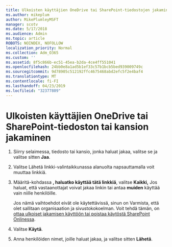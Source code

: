 ```yaml
---
title: Ulkoisten käyttäjien OneDrive tai SharePoint-tiedostojen jakaminen
ms.author: mikeplum
author: MikePlumleyMSFT
manager: scotv
ms.date: 5/17/2018
ms.audience: Admin
ms.topic: article
ROBOTS: NOINDEX, NOFOLLOW
localization_priority: Normal
ms.collection: Adm_O365
ms.custom: ''
ms.assetid: 8f5c866b-ec51-45ea-b2da-4ce4ff551041
ms.openlocfilehash: 24bb0e8a1ad5b1ef33c57b1bcb5bed939009749c
ms.sourcegitcommit: 9d78905c512192ffc4675468abd2efc5f2e4baf4
ms.translationtype: MT
ms.contentlocale: fi-FI
ms.lasthandoff: 04/23/2019
ms.locfileid: "32377809"
---
```

# <a name="share-a-onedrive-or-sharepoint-file-or-folder-with-external-users"></a>Ulkoisten käyttäjien OneDrive tai SharePoint-tiedoston tai kansion jakaminen

1. Siirry selaimessa, tiedosto tai kansio, jonka haluat jakaa, valitse se ja valitse sitten **Jaa**.
    
2. Valitse Lähetä linkki-valintaikkunassa alanuolta napsauttamalla voit muuttaa linkkiä.
    
3. Määritä-kohdassa **, haluatko käyttää tätä linkkiä**, valitse **Kaikki,** Jos haluat, että vastaanottajat voivat jakaa linkin tai antaa **muiden** käyttää vain niille henkilöille. 
    
    Jos nämä vaihtoehdot eivät ole käytettävissä, sinun on Varmista, että olet sallitaan organisaation ja sivustokokoelman. Voit tehdä tämän, on [ottaa ulkoiset jakamisen käyttöön tai poistaa käytöstä SharePoint Onlinessa](https://go.microsoft.com/fwlink/?linkid=866426).
    
4. Valitse **Käytä**.
    
5. Anna henkilöiden nimet, joille haluat jakaa, ja valitse sitten **Lähetä**.
    

